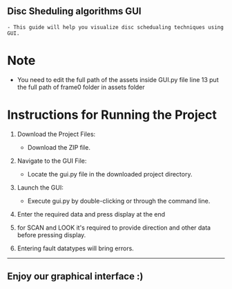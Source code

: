 ## Disc Sheduling algorithms GUI
    - This guide will help you visualize disc schedualing techniques using GUI.
    
# Note
   - You need to edit the full path of the assets inside GUI.py file line 13 
    put the full path of frame0 folder in assets folder

# Instructions for Running the Project
1. Download the Project Files:
   - Download the ZIP file.

2. Navigate to the GUI File:
   - Locate the gui.py file in the downloaded project directory.

3. Launch the GUI:
   - Execute gui.py by double-clicking or through the command line.

4. Enter the required data and press display at the end

5. for SCAN and LOOK it's required to provide direction and other data before pressing display.

6. Entering fault datatypes will bring errors.
__________________________________________________________________

## Enjoy our graphical interface :)
